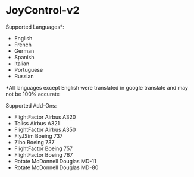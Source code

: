 # JoyControl-v2

Supported Languages*:
- English
- French
- German
- Spanish
- Italian
- Portuguese
- Russian

 *All languages except English were translated in google translate and may not be 100% accurate

Supported Add-Ons:
- FlightFactor Airbus A320
- Toliss Airbus A321
- FlightFactor Airbus A350
- FlyJSim Boeing 737
- Zibo Boeing 737
- FlightFactor Boeing 757
- FlightFactor Boeing 767
- Rotate McDonnell Douglas MD-11
- Rotate McDonnell Douglas MD-80
